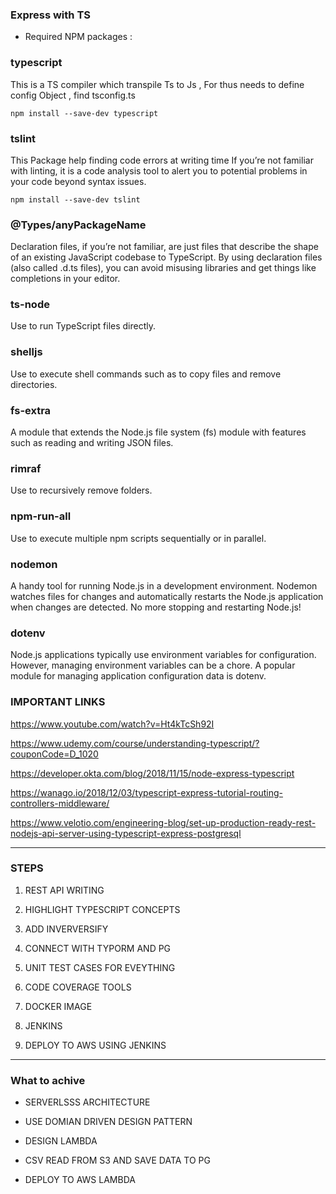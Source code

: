 
### Express with TS

- Required NPM packages :

### typescript

This is a TS compiler which transpile Ts to Js , For thus needs to define config Object , find tsconfig.ts

`npm install --save-dev typescript`


### tslint

This Package help finding code errors at writing time
If you’re not familiar with linting, it is a code analysis tool to alert you to potential problems in your code beyond syntax issues.

`npm install --save-dev tslint`

### @Types/anyPackageName

Declaration files, if you’re not familiar, are just files that describe the shape of an existing JavaScript codebase to TypeScript. By using declaration files (also called .d.ts files), you can avoid misusing libraries and get things like completions in your editor.

### ts-node
Use to run TypeScript files directly.

### shelljs
Use to execute shell commands such as to copy files and remove directories.

### fs-extra
A module that extends the Node.js file system (fs) module with features such as reading and writing JSON files.

### rimraf
Use to recursively remove folders.

### npm-run-all
Use to execute multiple npm scripts sequentially or in parallel.

### nodemon
A handy tool for running Node.js in a development environment. Nodemon watches files for changes and automatically restarts the Node.js application when changes are detected. No more stopping and restarting Node.js!

### dotenv

Node.js applications typically use environment variables for configuration.
However, managing environment variables can be a chore. A popular module for managing application configuration data is dotenv.


### IMPORTANT LINKS

https://www.youtube.com/watch?v=Ht4kTcSh92I

https://www.udemy.com/course/understanding-typescript/?couponCode=D_1020

https://developer.okta.com/blog/2018/11/15/node-express-typescript

https://wanago.io/2018/12/03/typescript-express-tutorial-routing-controllers-middleware/

https://www.velotio.com/engineering-blog/set-up-production-ready-rest-nodejs-api-server-using-typescript-express-postgresql

---------------------------------

### STEPS

1. REST API WRITING

2. HIGHLIGHT TYPESCRIPT CONCEPTS

3. ADD INVERVERSIFY

4. CONNECT WITH TYPORM AND PG

5. UNIT TEST CASES FOR EVEYTHING

6. CODE COVERAGE TOOLS

7. DOCKER IMAGE

8. JENKINS

9. DEPLOY TO AWS USING JENKINS

------------------------------------

### What to achive

- SERVERLSSS ARCHITECTURE

- USE DOMIAN DRIVEN DESIGN PATTERN

- DESIGN LAMBDA

- CSV READ FROM S3 AND SAVE DATA TO PG

- DEPLOY TO AWS LAMBDA